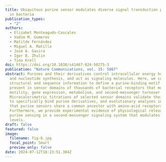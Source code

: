 ```yaml
---
title: Ubiquitous purine sensor modulates diverse signal transduction pathways
  in bacteria
publication_types:
  - "2"
authors:
  - Elizabet Monteagudo-Cascales
  - Vadim M. Gumerov
  - Matilde Fernández
  - Miguel A. Matilla
  - José A. Gavira
  - Igor B. Zhulin
  - Tino Krell
doi: https://doi.org/10.1038/s41467-024-50275-3
publication: "Nature Communications, vol. 15: 5867"
abstract: Purines and their derivatives control intracellular energy homeostasis
  and nucleotide synthesis, and act as signaling molecules. Here, we combine
  structural and sequence information to define a purine-binding motif that is
  present in sensor domains of thousands of bacterial receptors that modulate
  motility, gene expression, metabolism, and second-messenger turnover.
  Microcalorimetric titrations of selected sensor domains validate their ability
  to specifically bind purine derivatives, and evolutionary analyses indicate
  that purine sensors share a common ancestor with amino-acid receptors.
  Furthermore, we provide experimental evidence of physiological relevance of
  purine sensing in a second-messenger signaling system that modulates c-di-GMP
  levels.
draft: false
featured: false
image:
  filename: fig-6.jpg
  focal_point: Smart
  preview_only: false
date: 2024-07-12T18:23:51.384Z
---
```

